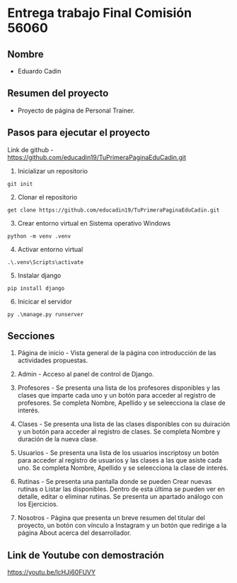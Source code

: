 # Entrega trabajo Final Comisión 56060

## Nombre

- Eduardo Cadin

## Resumen del proyecto

- Proyecto de página de Personal Trainer.

## Pasos para ejecutar el proyecto

Link de github - https://github.com/educadin19/TuPrimeraPaginaEduCadin.git

1) Inicializar un repositorio

```
git init
```

2) Clonar el repositorio 
```
get clone https://github.com/educadin19/TuPrimeraPaginaEduCadin.git
```
3)  Crear entorno virtual en Sistema operativo Windows

```
python -m venv .venv
```

4)  Activar entorno virtual

```
.\.venv\Scripts\activate
```

5)  Instalar django

```
pip install django
```
6) Inicicar el servidor
```
py .\manage.py runserver
```

## Secciones

1)  Página de inicio - Vista general de la página con introducción de las actividades propuestas. 

2) Admin - Acceso al panel de control de Django.

3) Profesores - Se presenta una lista de los profesores disponibles y las clases que imparte cada uno y un botón para acceder al registro de profesores. Se completa Nombre, Apellido y se seleecciona la clase de interés.

4) Clases - Se presenta una lista de las clases disponibles con su duiración y un botón para acceder al registro de clases. Se completa Nombre y duración de la nueva clase.

5) Usuarios - Se presenta una lista de los usuarios inscriptosy un botón para acceder al registro de usuarios y las clases a las que asiste cada uno. Se completa Nombre, Apellido y se seleecciona la clase de interés.

6) Rutinas - Se presenta una pantalla donde se pueden Crear nuevas rutinas o Listar las disponibles. Dentro de esta última se pueden ver en detalle, editar o eliminar rutinas. Se presenta un apartado análogo con los Ejercicios.

7) Nosotros - Página que presenta un breve resumen del titular del proyecto, un botón con vínculo a Instagram y un botón que redirige a la página About acerca del desarrollador.

## Link de Youtube con demostración

 https://youtu.be/lcHJj60FUVY